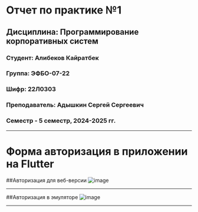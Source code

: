 # Отчет по практике №1
## Дисциплина: Программирование корпоративных систем
### Студент: Алибеков Кайратбек 
### Группа: ЭФБО-07-22
### Шифр: 22Л0303
### Преподаватель: Адышкин Сергей Сергеевич
### Семестр - 5 семестр, 2024-2025 гг.
_____


# Форма авторизация в приложении на Flutter
   
##Авторизация для веб-версии 
![image](https://github.com/user-attachments/assets/140d4086-e544-4927-bb63-fde670583ef2)

___

##Авторизация в эмуляторе 
![image](https://github.com/user-attachments/assets/4649990d-532b-45e6-a6f5-9e14c56fe6db)

___

